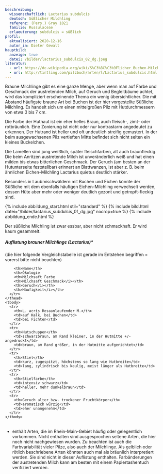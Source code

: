 ```yaml
---
beschreibung:
  wissenschaftlich: Lactarius subdulcis
  deutsch: Süßlicher Milchling
  referenz: (Pers.) Gray 1821
  familie: Russulaceae
  erlaeuterung: subdulcis = süßlich
profil:
  aktualisiert: 2020-12-16
  autor_in: Dieter Gewalt
hauptbild:
  anzeige: true
  datei: /bilder/lactarius_subdulcis_02_dg.jpeg
literatur:
  - url: https://de.wikipedia.org/wiki/S%C3%BC%C3%9Flicher_Buchen-Milchling
  - url: http://tintling.com/pilzbuch/arten/l/Lactarius_subdulcis.html
---
```

Braune Milchlinge gibt es eine ganze Menge, aber wenn man auf Farbe und Geschmack der austretenden Milch, auf Geruch und Begleitbäume achtet, wird das kompliziert erscheinende Thema ein wenig übersichtlicher. Die mit Abstand häufigste braune Art bei Buchen ist der hier vorgestellte Süßliche Milchling. Es handelt sich um einen mittelgroßen Pilz mit Hutdurchmessern von etwa 3 bis 7 cm.

Die Farbe der Huthaut ist ein eher helles Braun, auch fleisch-, zimt- oder rotbräunlich. Eine Zonierung ist nicht oder nur kontrastarm angedeutet zu erkennen. Der Hutrand ist heller und oft undeutlich streifig gemustert. In der beim ausgewachsenen Pilz vertieften Mitte befindet sich nicht selten ein kleines Buckelchen.

Die Lamellen sind jung weißlich, später fleischfarben, alt auch braunfleckig. Die beim Anritzen austretende Milch ist unveränderlich weiß und hat einen milden bis etwas bitterlichen Geschmack. Der Geruch (am besten an der Hutunterseite feststellbar) erinnert an Blattwanzen, ist aber z. B. beim ähnlichen Eichen-Milchling Lactarius quietus deutlich stärker.

Besonders in Laubmischwäldern mit Buchen und Eichen könnte der Süßliche mit dem ebenfalls häufigen Eichen-Milchling verwechselt werden, dessen Hüte aber mehr oder weniger deutlich gezont und getropft-fleckig sind.

{% include abbildung_start.html stil="standard" %}
{% include bild.html datei="/bilder/lactarius_subdulcis_01_dg.jpg" nocrop=true %}
{% include abbildung_ende.html %}

Der süßliche Milchling ist zwar essbar, aber nicht schmackhaft. Er wird kaum gesammelt.

##### Auflistung brauner Milchlinge (Lactarius)*

(die hier folgende Vergleichstabelle ist gerade im Entstehen begriffen = vorerst bitte nicht beachten)

<div class="table-responsive">
  <table class="table">
    <thead>
      <tr>
        
        <th>Name</th>
        <th>Ökologie
        <th>Milchsaft Farbe
        <th>Milchsaft Geschmack</i></th>
        <th>Geruch</i></th>
        <th>Häufigkeit</i></th>
      </tr>
    </thead>
    <tbody>
      <tr>
        <th>L. acris Rosaanlaufender M.</th>
        <td>auf Kalk, bei Buchen</td>
        <td>bei Fichten</td>
      </tr>
      <tr>
        <th>Hutschuppen</th>
        <td>schwarzbraun, am Rand kleiner, in der Hutmitte +/- angedrückt</td>
        <td>braun, am Rand größer, in der Hutmitte aufgerichtet</td>
      </tr> 
      <tr>
        <th>Stiel</th>
        <td>kurz, zugespitzt, höchstens so lang wie Hutbreite</td>
        <td>lang, zylindrisch bis keulig, meist länger als Hutbreite</td>
      </tr>
      <tr>
        <th>Stielfarbe</th>
        <td>intensiv schwarz</td>
        <td>heller, mehr dunkelbraun</td>
      </tr>
      <tr>
        <th>Geruch alter bzw. trockener Fruchtkörper</th>
        <td>aromatisch würzig</td>
        <td>eher unangenehm</td>
      </tr>
    </tbody>
  </table>
</div>

* enthält Arten, die im Rhein-Main-Gebiet häufig oder gelegentlich vorkommen. Nicht enthalten sind ausgesprochen seltene Arten, die hier noch nicht nachgewiesen wurden. Zu beachten ist auch die Farbvariabilität vieler Pilze, also auch der Milchlinge. Als gelblich oder rötlich beschriebene Arten könnten auch mal als bräunlich interpretiert werden. Sie sind nicht in dieser Auflistung enthalten. Farbänderungen der austretenden Milch kann am besten mit einem Papiertashentuch verifiziert werden.